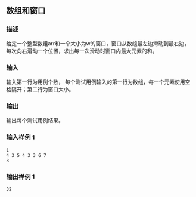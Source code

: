 ## 数组和窗口

### 描述

给定一个整型数组arr和一个大小为w的窗口，窗口从数组最左边滑动到最右边，每次向右滑动一个位置，求出每一次滑动时窗口内最大元素的和。

### 输入

输入第一行为用例个数， 每个测试用例输入的第一行为数组，每一个元素使用空格隔开；第二行为窗口大小。

### 输出

输出每个测试用例结果。

### 输入样例 1 

```
1
4 3 5 4 3 3 6 7
3
```

### 输出样例 1

```
32
```